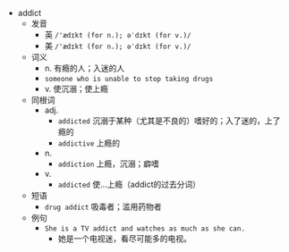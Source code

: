 - addict
  - 发音
    - 英 `/'ædɪkt (for n.); əˈdɪkt (for v.)/`
    - 美 `/'ædɪkt (for n.); əˈdɪkt (for v.)/`
  - 词义
    - n. 有瘾的人；入迷的人
    - `someone who is unable to stop taking drugs`
    - v. 使沉溺；使上瘾
  - 同根词
    - adj.
      - `addicted` 沉溺于某种（尤其是不良的）嗜好的；入了迷的，上了瘾的
      - `addictive` 上瘾的
    - n.
      - `addiction` 上瘾，沉溺；癖嗜
    - v.
      - `addicted` 使…上瘾（addict的过去分词）
  - 短语
    - `drug addict` 吸毒者；滥用药物者 
  - 例句
    - `She is a TV addict and watches as much as she can.`
      - 她是一个电视迷，看尽可能多的电视。

